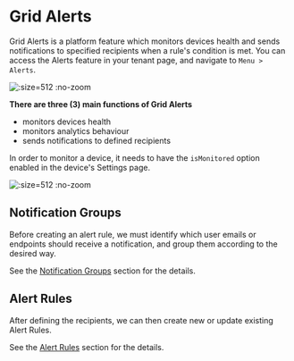 # Grid Alerts

Grid Alerts is a platform feature which monitors devices health and sends notifications to specified recipients when a rule's condition is met. You can access the Alerts feature in your tenant page, and navigate to `Menu > Alerts`.



  ![](/assets/omg-alerts.png ":size=512 :no-zoom")

**There are three (3) main functions of Grid Alerts**
- monitors devices health
- monitors analytics behaviour
- sends notifications to defined recipients

In order to monitor a device, it needs to have the `isMonitored` option enabled in the device's Settings page.

  ![](/assets/enable-device-monitoring.png ":size=512 :no-zoom")

## Notification Groups

Before creating an alert rule, we must identify which user emails or endpoints should receive a notification, and group them according to the desired way.

See the [Notification Groups](/core-services/omg-alerts/notification-groups) section for the details.

## Alert Rules

After defining the recipients, we can then create new or update existing Alert Rules.

See the [Alert Rules](/core-services/omg-alerts/alert-rules) section for the details.